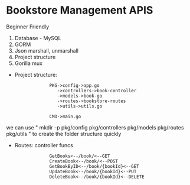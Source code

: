 # Bookstore Management APIS

Beginner Friendly

1. Database - MySQL
2. GORM
3. Json marshall, unmarshall
4. Project structure
5. Gorilla mux

- Project structure:

                   PKG->config->app.go
                      ->controllers->book-controller
                      ->models->book-go
                      ->routes->bookstore-routes
                      ->utils->utils.go

                   CMD->main.go

we can use " mkdir -p pkg/config pkg/controllers pkg/models pkg/routes pkg/utils " to create the folder structure quickly

- Routes: controller funcs

                   GetBooks<--/book/<--GET
                   CreateBook<--/book/<--POST
                   GetBookByID<--/book/{bookId}<--GET
                   UpdateBook<--/book/{bookId}<--PUT
                   DeleteBook<--/book/{bookId}<--DELETE 
